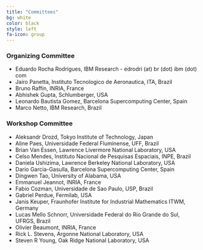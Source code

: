```yaml
---
title: "Committees"
bg: white
color: black
style: left
fa-icon: group
---
```


### Organizing Committee
- Eduardo Rocha Rodrigues, IBM Research - edrodri (at) br (dot) ibm (dot) com
- Jairo Panetta, Instituto Tecnologico de Aeronautica, ITA, Brazil
- Bruno Raffin, INRIA, France
- Abhishek Gupta, Schlumberger, USA
- Leonardo Bautista Gomez, Barcelona Supercomputing Center, Spain
- Marco Netto, IBM Research, Brazil

### Workshop Committee

- Aleksandr Drozd, Tokyo Institute of Technology, Japan
- Aline Paes, Universidade Federal Fluminense, UFF, Brazil
- Brian Van Essen, Lawrence Livermore National Laboratory, USA
- Celso Mendes, Instituto Nacional de Pesquisas Espaciais, INPE, Brazil
- Daniela Ushizima, Lawrence Berkeley National Laboratory, USA
- Dario Garcia-Gasulla, Barcelona Supercomputing Center, Spain
- Dingwen Tao, University of Alabama, USA
- Emmanuel Jeannot, INRIA, France
- Fabio Cozman, Universidade de Sao Paulo, USP, Brazil
- Gabriel Perdue, Fermilab, USA
- Janis Keuper, Fraunhofer Institute for Industrial Mathematics ITWM, Germany
- Lucas Mello Schnorr, Universidade Federal do Rio Grande do Sul, UFRGS, Brazil
- Olivier Beaumont, INRIA, France
- Rick L. Stevens, Argonne National Laboratory, USA
- Steven R Young, Oak Ridge National Laboratory, USA
